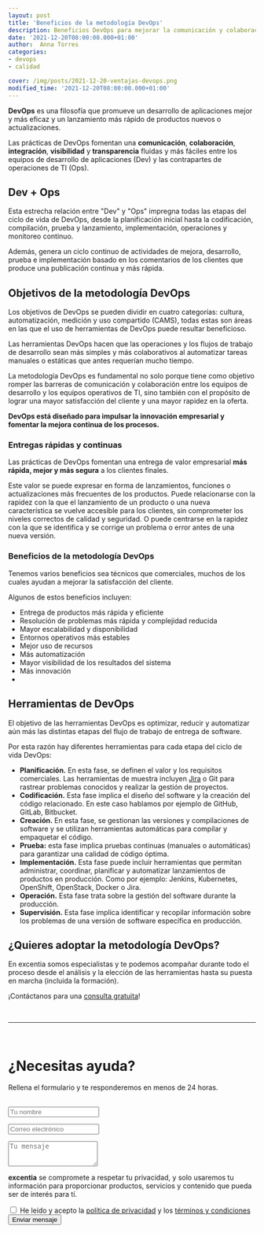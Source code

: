 ```yaml
---
layout: post
title: 'Beneficios de la metodología DevOps'
description: Beneficios DevOps para mejorar la comunicación y colaboración entre los equipos de desarrollo y operaciones
date: '2021-12-20T08:00:00.000+01:00'
author:  Anna Torres
categories: 
- devops
- calidad

cover: /img/posts/2021-12-20-ventajas-devops.png
modified_time: '2021-12-20T08:00:00.000+01:00'
---
```




**DevOps** es una filosofía que promueve un desarrollo de aplicaciones mejor y más eficaz y un lanzamiento más rápido de productos nuevos o actualizaciones.

Las prácticas de DevOps fomentan una **comunicación**, **colaboración**, **integración**, **visibilidad** y **transparencia** fluidas y más fáciles entre los equipos de desarrollo de aplicaciones (Dev) y las contrapartes de operaciones de TI (Ops).

## Dev + Ops

Esta estrecha relación entre "Dev" y "Ops" impregna todas las etapas del ciclo de vida de DevOps, desde la planificación inicial hasta la codificación, compilación, prueba y lanzamiento, implementación, operaciones y monitoreo continuo. 

Además, genera un ciclo continuo de actividades de mejora, desarrollo, prueba e implementación basado en los comentarios de los clientes que produce una publicación continua y más rápida.

## Objetivos de la metodología DevOps

Los objetivos de DevOps se pueden dividir en cuatro categorías: cultura, automatización, medición y uso compartido (CAMS), todas estas  son áreas en las que el uso de herramientas de DevOps puede resultar beneficioso. 

Las herramientas DevOps hacen que las operaciones y los flujos de trabajo de desarrollo sean más simples y más colaborativos al automatizar tareas manuales o estáticas que antes requerían mucho tiempo.

La metodología DevOps es fundamental no solo porque tiene como objetivo romper las barreras de comunicación y colaboración entre los equipos de desarrollo y los equipos operativos de TI, sino también con el propósito de lograr una mayor satisfacción del cliente y una mayor rapidez en la oferta. 

**DevOps está diseñado para impulsar la innovación empresarial y fomentar la mejora continua de los procesos.**

### Entregas rápidas y continuas 

Las prácticas de DevOps fomentan una entrega de valor empresarial **más rápida, mejor y más segura** a los clientes finales. 

Este valor se puede expresar en forma de lanzamientos, funciones o actualizaciones más frecuentes de los productos. Puede relacionarse con la rapidez con la que el lanzamiento de un producto o una nueva característica se vuelve accesible para los clientes, sin comprometer los niveles correctos de calidad y seguridad. O puede centrarse en la rapidez con la que se identifica y se corrige un problema o error antes de una nueva versión.

### Beneficios de la metodología DevOps

Tenemos varios beneficios sea técnicos que comerciales, muchos de los cuales ayudan a mejorar la satisfacción del cliente. 

Algunos de estos beneficios incluyen:

-   Entrega de productos más rápida y eficiente
-   Resolución de problemas más rápida y complejidad reducida
-   Mayor escalabilidad y disponibilidad
-   Entornos operativos más estables
-   Mejor uso de recursos
-   Más automatización
-   Mayor visibilidad de los resultados del sistema
-   Más innovación
- 
## Herramientas de DevOps

El objetivo de las herramientas DevOps es optimizar, reducir y automatizar aún más las distintas etapas del flujo de trabajo de entrega de software. 

Por esta razón hay diferentes herramientas para cada etapa del ciclo de vida DevOps: 

-   **Planificación.** En esta fase, se definen el valor y los requisitos comerciales. Las herramientas de muestra incluyen [Jira](/que-es-jira-para-que-sirve-funcionalidades) o Git para rastrear problemas conocidos y realizar la gestión de proyectos.
-   **Codificación.** Esta fase implica el diseño del software y la creación del código relacionado. En este caso hablamos por ejemplo de GitHub, GitLab, Bitbucket.
-   **Creación.** En esta fase, se gestionan las versiones y compilaciones de software y se utilizan herramientas automáticas para compilar y empaquetar el código. 
-   **Prueba:** esta fase implica pruebas continuas (manuales o automáticas) para garantizar una calidad de código óptima.
-   **Implementación.** Esta fase puede incluir herramientas que permitan administrar, coordinar, planificar y automatizar lanzamientos de productos en producción. Como por ejemplo: Jenkins, Kubernetes, OpenShift, OpenStack, Docker o Jira.
-   **Operación.** Esta fase trata sobre la gestión del software durante la producción.
-   **Supervisión.** Esta fase implica identificar y recopilar información sobre los problemas de una versión de software específica en producción.

## ¿Quieres adoptar la metodología DevOps?

En excentia somos especialistas y te podemos acompañar durante todo el proceso desde el análisis y la elección de las herramientas hasta su puesta en marcha (incluida la formación).

¡Contáctanos para una [consulta gratuita](#contact-form)!


<br/>
<hr>
<br/>
<!--Atlassian Contact Form-->
<div id="contact-form">
	<h1>¿Necesitas ayuda?</h1>
	<p>Rellena el formulario y te responderemos en menos de 24 horas.</p>
<br/>
        <form action="https://formspree.io/f/xaygrdqg" method="POST">
          <div class="col-md-12 col-sm-12">
            <div class="row control-group">
              <div class="form-group col-xs-12 floating-label-form-group controls">
                <input type="text" name="name" class="form-control" placeholder="Tu nombre" id="name" required data-validation-required-message="Por favor escribe tu nombre.">
                <p class="help-block text-danger"></p>
              </div>
            </div>
            <div class="row control-group">
              <div class="form-group col-xs-12 floating-label-form-group controls">
                <input type="email" name="email" class="form-control" placeholder="Correo electrónico" id="email" required data-validation-required-message="Por favor escribe tu dirección de correo.">
                <p class="help-block text-danger"></p>
              </div>
            </div>
            <div>
              <input type="text" name="_gotcha" style="display:none"/>
            </div>
            <div class="row control-group">
              <div class="form-group-2 col-xs-12 floating-label-form-group controls">
                <textarea name="message" class="form-control" rows="3" placeholder="Tu mensaje" id="message" required
                          data-validation-required-message="Por favor escribe un mensaje."></textarea>
                <p class="help-block text-danger"></p>
              </div>
            </div>
            <div class="row control-group">
              <div class="form-group col-xs-12 floating-label-form-group controls">
                <p><strong>excentia</strong> se compromete a respetar tu privacidad, y solo usaremos tu información para proporcionar productos, servicios y contenido que pueda ser de interés para tí.</p>
                <input type="checkbox" name="agreement" class="form-check-input" id="agreement" value="accept" required data-validation-required-message="Por favor lee y acepta la política de privacidad y los términos y condiciones">
                <label class="form-check-label" for="agreement">He leído y acepto la <a href="https://www.excentia.es/privacy" target="_blank">política de privacidad</a> y los <a href="https://www.excentia.es/pdf/excentia-terms-and-conditions.pdf" target="_blank">términos y condiciones</a></label>
              </div>
            </div>
            <div id="success"></div>
            <div class="block">
              <button type="submit" class="btn btn-warning btn-xl">Enviar mensaje</button>
            </div>
          </div>
        </form>

</div>


